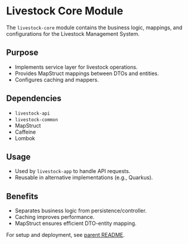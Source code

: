 # Livestock Core Module

The `livestock-core` module contains the business logic, mappings, and configurations for the
Livestock Management System.

## Purpose

- Implements service layer for livestock operations.
- Provides MapStruct mappings between DTOs and entities.
- Configures caching and mappers.

## Dependencies

- `livestock-api`
- `livestock-common`
- MapStruct
- Caffeine
- Lombok

## Usage

- Used by `livestock-app` to handle API requests.
- Reusable in alternative implementations (e.g., Quarkus).

## Benefits

- Separates business logic from persistence/controller.
- Caching improves performance.
- MapStruct ensures efficient DTO-entity mapping.

For setup and deployment, see [parent README](../../README.md).
